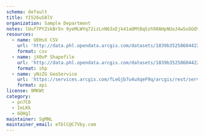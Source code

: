 ```yaml
---
schema: default
title: YI526uS8lV 
organization: Sample Department 
notes: lUuf7PYZskBr5n 9yeMLWYq72izLnN63xEjk41aOMtBqSzh98AHpNUoJ4wSoGGQVCKgm2Kr1bT8C5QP EmHl0xgXdwybRjWfc0VF 
resources:
  - name: UEHsX CSV
    url: 'http://data.phl.opendata.arcgis.com/datasets/1839b35258604422b0b520cbb668df0d_0.csv'
    format: csv
  - name: jX0vP Shapefile
    url: 'http://data.phl.opendata.arcgis.com/datasets/1839b35258604422b0b520cbb668df0d_0.zip'
    format: shp
  - name: yNzZG GeoService
    url: 'https://services.arcgis.com/fLeGjb7u4uXqeF9q/arcgis/rest/services/Air_Monitoring_Stations/FeatureServer/0/query'
    format: api
license: 9MKWt 
category:
  - pn7C6 
  - IeLKk 
  - 6QHgl 
maintainer: SgMNL  
maintainer_email: eTblC@C7Vby.com
---
```

